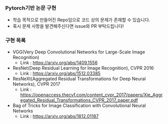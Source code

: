 ### Pytorch기반 논문 구현

* 학습 목적으로 만들어진 Repo임으로 코드 상의 문제가 존재할 수 있습니다.
* 혹시 문제 사항을 발견해주신다면 issue와 PR 부탁드립니다!

### 구현 목록
* VGG(Very Deep Convolutional Networks for Large-Scale Image Recognition)
	* Link : https://arxiv.org/abs/1409.1556
* ResNet(Deep Residual Learning for Image Recognition), CVPR 2016
	* Link : https://arxiv.org/abs/1512.03385
* ResNeXt(Aggregated Residual Transformations for Deep Neural Networks), CVPR 2017
	* Link : https://openaccess.thecvf.com/content_cvpr_2017/papers/Xie_Aggregated_Residual_Transformations_CVPR_2017_paper.pdf
* Bag of Tricks for Image Classification with Convolutional Neural Networks
	* Link : https://arxiv.org/abs/1812.01187
